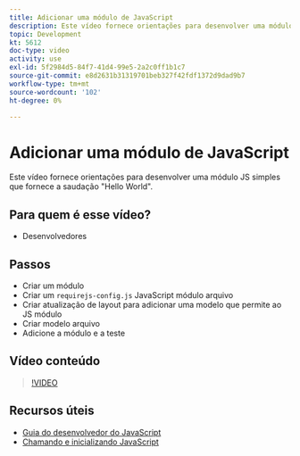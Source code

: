 ```yaml
---
title: Adicionar uma módulo de JavaScript
description: Este vídeo fornece orientações para desenvolver uma módulo JS simples que fornece a saudação "Hello World".
topic: Development
kt: 5612
doc-type: video
activity: use
exl-id: 5f2984d5-84f7-41d4-99e5-2a2c0ff1b1c7
source-git-commit: e8d2631b31319701beb327f42fdf1372d9dad9b7
workflow-type: tm+mt
source-wordcount: '102'
ht-degree: 0%

---
```


# Adicionar uma módulo de JavaScript

Este vídeo fornece orientações para desenvolver uma módulo JS simples que fornece a saudação &quot;Hello World&quot;.

## Para quem é esse vídeo?

- Desenvolvedores

## Passos

- Criar um módulo
- Criar um `requirejs-config.js` JavaScript módulo arquivo
- Criar atualização de layout para adicionar uma modelo que permite ao JS módulo
- Criar modelo arquivo
- Adicione a módulo e a teste

## Vídeo conteúdo

>[!VIDEO](https://video.tv.adobe.com/v/35790?quality=12&learn=on)

## Recursos úteis

- [Guia do desenvolvedor do JavaScript](https://developer.adobe.com/commerce/frontend-core/javascript/)
- [Chamando e inicializando JavaScript](https://developer.adobe.com/commerce/frontend-core/javascript/init/)
